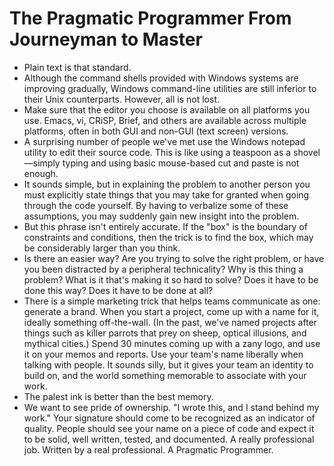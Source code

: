 # The Pragmatic Programmer From Journeyman to Master
- Plain text is that standard.
- Although the command shells provided with Windows systems are improving gradually, Windows command-line utilities are still inferior to their Unix counterparts. However, all is not lost.
- Make sure that the editor you choose is available on all platforms you use. Emacs, vi, CRiSP, Brief, and others are available across multiple platforms, often in both GUI and non-GUI (text screen) versions.
- A surprising number of people we've met use the Windows notepad utility to edit their source code. This is like using a teaspoon as a shovel—simply typing and using basic mouse-based cut and paste is not enough.
- It sounds simple, but in explaining the problem to another person you must explicitly state things that you may take for granted when going through the code yourself. By having to verbalize some of these assumptions, you may suddenly gain new insight into the problem.
- But this phrase isn't entirely accurate. If the "box" is the boundary of constraints and conditions, then the trick is to find the box, which may be considerably larger than you think.
- Is there an easier way? Are you trying to solve the right problem, or have you been distracted by a peripheral technicality? Why is this thing a problem? What is it that's making it so hard to solve? Does it have to be done this way? Does it have to be done at all?
- There is a simple marketing trick that helps teams communicate as one: generate a brand. When you start a project, come up with a name for it, ideally something off-the-wall. (In the past, we've named projects after things such as killer parrots that prey on sheep, optical illusions, and mythical cities.) Spend 30 minutes coming up with a zany logo, and use it on your memos and reports. Use your team's name liberally when talking with people. It sounds silly, but it gives your team an identity to build on, and the world something memorable to associate with your work.
- The palest ink is better than the best memory.
- We want to see pride of ownership. "I wrote this, and I stand behind my work." Your signature should come to be recognized as an indicator of quality. People should see your name on a piece of code and expect it to be solid, well written, tested, and documented. A really professional job. Written by a real professional. A Pragmatic Programmer.
